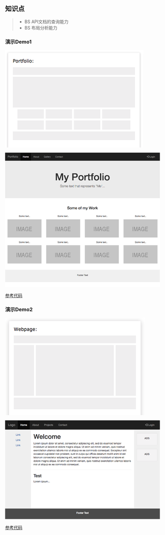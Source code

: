 ## 知识点

> * BS API文档的查询能力
> * BS 布局分析能力

### 演示Demo1
![](../images/bs_portfolio_layout.png)

![](../images/bs_portfolio.png)

[参考代码](../HowTo/BS_Portfolio)



### 演示Demo2
![](../images/bs_webpage_layout.png)

![](../images/bs_webpage.png)

[参考代码](../HowTo/BS_Webpage)





